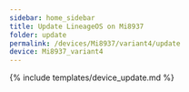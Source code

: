 ```yaml
---
sidebar: home_sidebar
title: Update LineageOS on Mi8937
folder: update
permalink: /devices/Mi8937/variant4/update
device: Mi8937_variant4
---
```

{% include templates/device_update.md %}

